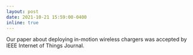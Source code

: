 ```yaml
---
layout: post
date: 2021-10-21 15:59:00-0400
inline: true
---
```


Our paper about deploying in-motion wireless chargers was accepted by IEEE Internet of Things Journal.
